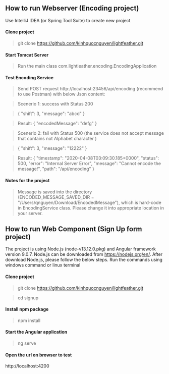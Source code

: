 ## How to run Webserver (Encoding project)

Use IntelliJ IDEA (or Spring Tool Suite) to create new project

#### Clone project
> git clone https://github.com/kinhquocnguyen/lightfeather.git

#### Start Tomcat Server
> Run the main class com.lightleather.encoding.EncodingApplication

#### Test Encoding Service
> Send POST request http://localhost:23456/api/encoding (recommend to use Postman)
> with below Json content: 

> Scenerio 1: success with Status 200 

> {
> 	"shift": 3,
> 	"message": "abcd"
> }

> Result:
> {
>     "encodedMessage": "defg"
> }

> Scenerio 2: fail with Status 500 (the service does not accept message that contains not Alphabet character )

> {
> 	"shift": 3,
> 	"message": "12222"
> }

> Result:
> {
>     "timestamp": "2020-04-08T03:09:30.185+0000",
>     "status": 500,
>     "error": "Internal Server Error",
>     "message": "Cannot encode the message!",
>     "path": "/api/encoding"
> }


#### Notes for the project
> Message is saved into the directory (ENCODED_MESSAGE_SAVED_DIR = "/Users/qnguyen/Download/EncodedMessage"), which is hard-code in EncodingService class. Please change it into appropriate location in your server.




## How to run Web Component (Sign Up form project)

The project is using Node.js (node-v13.12.0.pkg) and Angular framework version 9.0.7. 
Node.js can be downloaded from https://nodejs.org/en/. After download Node.js, please follow the below steps.
Run the commands using windows command or linux terminal

#### Clone project
> git clone https://github.com/kinhquocnguyen/lightfeather.git

> cd signup

#### Install npm package
> npm install

#### Start the Angular application
> ng serve

#### Open the url on browser to test
http://localhost:4200
